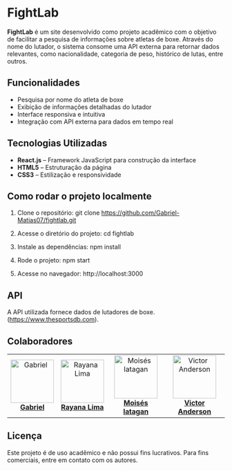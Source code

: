 # FightLab
**FightLab** é um site desenvolvido como projeto acadêmico com o objetivo de facilitar a pesquisa de informações sobre atletas de boxe. Através do nome do lutador, o sistema consome uma API externa para retornar dados relevantes, como nacionalidade, categoria de peso, histórico de lutas, entre outros.

## Funcionalidades
- Pesquisa por nome do atleta de boxe
- Exibição de informações detalhadas do lutador
- Interface responsiva e intuitiva
- Integração com API externa para dados em tempo real

## Tecnologias Utilizadas
- **React.js** – Framework JavaScript para construção da interface
- **HTML5** – Estruturação da página
- **CSS3** – Estilização e responsividade

## Como rodar o projeto localmente
1. Clone o repositório:
   git clone https://github.com/Gabriel-Matias07/fightlab.git

2. Acesse o diretório do projeto:
   cd fightlab

3. Instale as dependências:
   npm install

4. Rode o projeto:
   npm start

5. Acesse no navegador:
   http://localhost:3000

## API
A API utilizada fornece dados de lutadores de boxe. (https://www.thesportsdb.com).

## Colaboradores
<table> <tr> <td align="center"> <img src="https://avatars.githubusercontent.com/u/124216130?v=4" width="100px;" alt="Gabriel"/> <br /> <strong><a href="https://github.com/Gabriel-Matias07">Gabriel</a></strong> </td> <td align="center"> <img src="https://avatars.githubusercontent.com/u/173968372?v=4" width="100px;" alt="Rayana Lima"/> <br /> <strong><a href="https://github.com/Rayanagmss">Rayana Lima</a></strong> </td> <td align="center"> <img src="https://avatars.githubusercontent.com/u/99146426?v=4" width="100px;" alt="Moisés Iatagan"/> <br /> <strong><a href="https://github.com/miyatakuun">Moisés Iatagan</a></strong> </td> <td align="center"> <img src="https://avatars.githubusercontent.com/u/124687497?v=4" width="100px;" alt="Victor Anderson"/> <br /> <strong><a href="https://github.com/VictorNicolau-coder">Victor Anderson</a></strong> </td> </tr> </table>

## Licença
Este projeto é de uso acadêmico e não possui fins lucrativos. Para fins comerciais, entre em contato com os autores.
